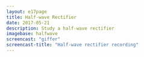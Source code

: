 ```yaml
---
layout: e17page
title: Half-wave Rectifier
date: 2017-05-21
description: Study a half-wave rectifier
imagebase: halfwave
screencast: "giffer"
screencast-title: "Half-wave rectifier recording"
---
```


